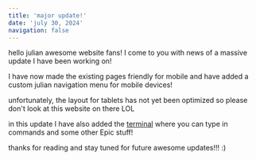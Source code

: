 ```yaml
---
title: 'major update!'
date: 'july 30, 2024'
navigation: false
---
```

hello julian awesome website fans! I come to you with news of a massive update I have been working on!<br>

I have now made the existing pages friendly for mobile and have added a custom julian navigation menu for mobile
devices!<br>

unfortunately, the layout for tablets has not yet been optimized so please don't look at this website on there
LOL

in this update I have also added the
[terminal](/terminal)
where you can type in commands and some other Epic stuff!<br>

thanks for reading and stay tuned for future awesome updates!!! :)